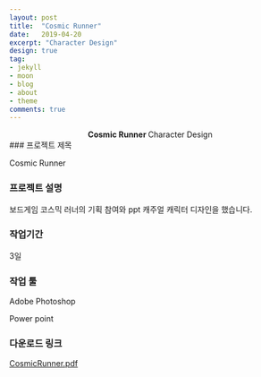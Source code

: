 ```yaml
---
layout: post
title:  "Cosmic Runner"
date:   2019-04-20
excerpt: "Character Design"
design: true
tag:
- jekyll
- moon
- blog
- about
- theme
comments: true
---
```


<center><b>Cosmic Runner  </b>Character Design</center>
### 프로젝트 제목

Cosmic Runner

### 프로젝트 설명

 보드게임 코스믹 러너의 기획 참여와 ppt 캐주얼 캐릭터 디자인을 했습니다.

### 작업기간

3일

### 작업 툴

Adobe Photoshop

Power point

### 다운로드 링크

[CosmicRunner.pdf](https://github.com/Meerkat-GMD/Meerkat-GMD.github.io/files/4064263/8.pdf)
